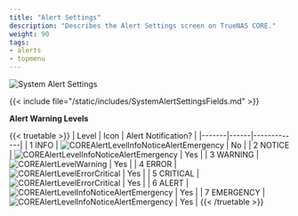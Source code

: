 ```yaml
---
title: "Alert Settings"
description: "Describes the Alert Settings screen on TrueNAS CORE."
weight: 90
tags:
- alerts
- topmenu
---
```


![System Alert Settings](/images/CORE/System/SystemAlertSettings.png "Alert Settings")

{{< include file="/static/includes/SystemAlertSettingsFields.md" >}}

**Alert Warning Levels**

{{< truetable >}}
| Level | Icon | Alert Notification? |
|-------|------|-------------|
| 1 INFO | ![COREAlertLevelInfoNoticeAlertEmergency](/images/CORE/System/COREAlertLevelInfoNoticeAlertEmergency.png "Alert Levels") | No |
| 2 NOTICE | ![COREAlertLevelInfoNoticeAlertEmergency](/images/CORE/System/COREAlertLevelInfoNoticeAlertEmergency.png "Alert Levels") | Yes |
| 3 WARNING | ![COREAlertLevelWarning](/images/CORE/System/COREAlertLevelWarning.png "Alert Levels") | Yes |
| 4 ERROR | ![COREAlertLevelErrorCritical](/images/CORE/System/COREAlertLevelErrorCritical.png "Alert Levels") | Yes |
| 5 CRITICAL | ![COREAlertLevelErrorCritical](/images/CORE/System/COREAlertLevelErrorCritical.png "Alert Levels") | Yes |
| 6 ALERT | ![COREAlertLevelInfoNoticeAlertEmergency](/images/CORE/System/COREAlertLevelInfoNoticeAlertEmergency.png "Alert Levels") | Yes |
| 7 EMERGENCY | ![COREAlertLevelInfoNoticeAlertEmergency](/images/CORE/System/COREAlertLevelInfoNoticeAlertEmergency.png "Alert Levels") | Yes |
{{< /truetable >}}
